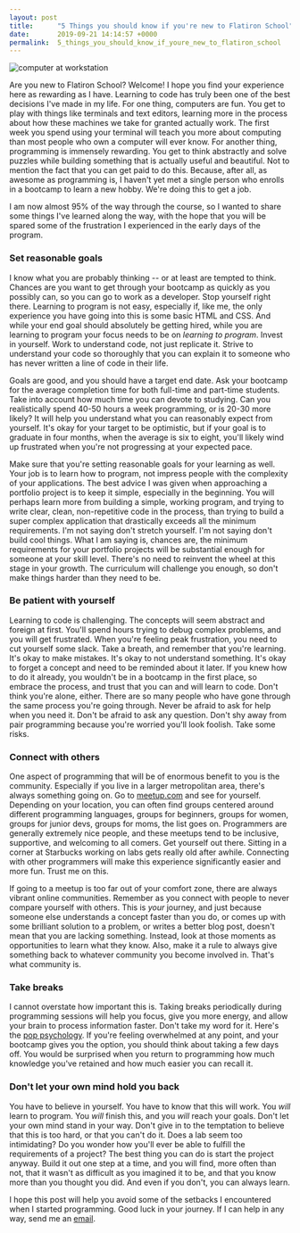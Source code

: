 ```yaml
---
layout: post
title:      "5 Things you should know if you're new to Flatiron School"
date:       2019-09-21 14:14:57 +0000
permalink:  5_things_you_should_know_if_youre_new_to_flatiron_school
---
```


![computer at workstation](https://i.imgur.com/k78g9h0.jpg?2)

Are you new to Flatiron School? Welcome! I hope you find your experience here as rewarding as I have. Learning to code has truly been one of the best decisions I've made in my life. For one thing, computers are fun. You get to play with things like terminals and text editors, learning more in the process about how these machines we take for granted actually work. The first week you spend using your terminal will teach you more about computing than most people who own a computer will ever know. For another thing, programming is immensely rewarding. You get to think abstractly and solve puzzles while building something that is actually useful and beautiful. Not to mention the fact that you can get paid to do this. Because, after all, as awesome as programming is, I haven't yet met a single person who enrolls in a bootcamp to learn a new hobby. We're doing this to get a job.

I am now almost 95% of the way through the course, so I wanted to share some things I've learned along the way, with the hope that you will be spared some of the frustration I experienced in the early days of the program.

### Set reasonable goals

I know what you are probably thinking -- or at least are tempted to think. Chances are you want to get through your bootcamp as quickly as you possibly can, so you can go to work as a developer. Stop yourself right there. Learning to program is not easy, especially if, like me, the only experience you have going into this is some basic HTML and CSS. And while your end goal should absolutely be getting hired, while you are learning to program your focus needs to be on *learning to program*. Invest in yourself. Work to understand code, not just replicate it. Strive to understand your code so thoroughly that you can explain it to someone who has never written a line of code in their life.

Goals are good, and you should have a target end date. Ask your bootcamp for the average completion time for both full-time and part-time students. Take into account how much time you can devote to studying. Can you realistically spend 40-50 hours a week programming, or is 20-30 more likely? It will help you understand what you can reasonably expect from yourself. It's okay for your target to be optimistic, but if your goal is to graduate in four months, when the average is six to eight, you'll likely wind up frustrated when you're not progressing at your expected pace.

Make sure that you're setting reasonable goals for your learning as well. Your job is to learn how to program, not impress people with the complexity of your applications. The best advice I was given when approaching a portfolio project is to keep it simple, especially in the beginning. You will perhaps learn more from building a simple, working program, and trying to write clear, clean, non-repetitive code in the process, than trying to build a super complex application that drastically exceeds all the minimum requirements. I'm not saying don't stretch yourself. I'm not saying don't build cool things. What I am saying is, chances are, the minimum requirements for your portfolio projects will be substantial enough for someone at your skill level. There's no need to reinvent the wheel at this stage in your growth. The curriculum will challenge you enough, so don't make things harder than they need to be.

### Be patient with yourself

Learning to code is challenging. The concepts will seem abstract and foreign at first. You'll spend hours trying to debug complex problems, and you will get frustrated. When you're feeling peak frustration, you need to cut yourself some slack. Take a breath, and remember that you're learning. It's okay to make mistakes. It's okay to not understand something. It's okay to forget a concept and need to be reminded about it later. If you knew how to do it already, you wouldn't be in a bootcamp in the first place, so embrace the process, and trust that you can and will learn to code. Don't think you're alone, either. There are so many people who have gone through the same process you're going through. Never be afraid to ask for help when you need it. Don't be afraid to ask any question. Don't shy away from pair programming because you're worried you'll look foolish. Take some risks.

### Connect with others

One aspect of programming that will be of enormous benefit to you is the community. Especially if you live in a larger metropolitan area, there's always something going on. Go to [meetup.com](https://www.meetup.com/) and see for yourself. Depending on your location, you can often find groups centered around different programming languages, groups for beginners, groups for women, groups for junior devs, groups for moms, the list goes on. Programmers are generally extremely nice people, and these meetups tend to be inclusive, supportive, and welcoming to all comers. Get yourself out there. Sitting in a corner at Starbucks working on labs gets really old after awhile. Connecting with other programmers will make this experience significantly easier and more fun. Trust me on this.

If going to a meetup is too far out of your comfort zone, there are always vibrant online communities. Remember as you connect with people to never compare yourself with others. This is *your* journey, and just because someone else understands a concept faster than you do, or comes up with some brilliant solution to a problem, or writes a better blog post, doesn't mean that you are lacking something. Instead, look at those moments as opportunities to learn what they know. Also, make it a rule to always give something back to whatever community you become involved in. That's what community is.

### Take breaks

I cannot overstate how important this is. Taking breaks periodically during programming sessions will help you focus, give you more energy, and allow your brain to process information faster. Don't take my word for it. Here's the [pop psychology](https://www.psychologytoday.com/us/blog/changepower/201704/how-do-work-breaks-help-your-brain-5-surprising-answers). If you're feeling overwhelmed at any point, and your bootcamp gives you the option, you should think about taking a few days off. You would be surprised when you return to programming how much knowledge you've retained and how much easier you can recall it.

### Don't let your own mind hold you back

You have to believe in yourself. You have to know that this will work. You *will* learn to program. You *will* finish this, and you *will* reach your goals. Don't let your own mind stand in your way. Don't give in to the temptation to believe that this is too hard, or that you can't do it. Does a lab seem too intimidating? Do you wonder how you'll ever be able to fulfill the requirements of a project? The best thing you can do is start the project anyway. Build it out one step at a time, and you will find, more often than not, that it wasn't as difficult as you imagined it to be, and that you know more than you thought you did. And even if you don't, you can always learn.

I hope this post will help you avoid some of the setbacks I encountered when I started programming. Good luck in your journey. If I can help in any way, send me an [email](mailto:schuurm@ns.codes).
